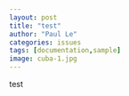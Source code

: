 ```yaml
---
layout: post
title: "test"
author: "Paul Le"
categories: issues
tags: [documentation,sample]
image: cuba-1.jpg
---
```


test
